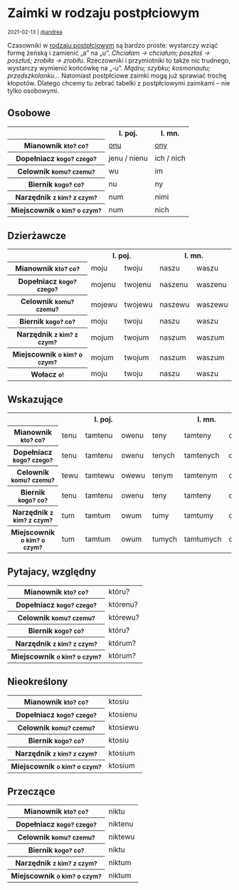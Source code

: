 # Zaimki w rodzaju postpłciowym

<small>2021-02-13 | [@andrea](/@andrea)</small>

Czasowniki w [rodzaju postpłciowym](/onu) są bardzo proste: wystarczy wziąć formę żeńską i zamienić „a” na „u”.
_Chciałam → chciałum; poszłaś → poszłuś; zrobiła → zrobiłu_.
Rzeczowniki i przymiotniki to także nic trudnego, wystarczy wymienić końcówkę na „-u”.
_Mądru; szybku; kosmonautu; przedszkolanku…_
Natomiast postpłciowe zaimki mogą już sprawiać trochę kłopotów.
Dlatego chcemy tu zebrać tabelki z postpłciowymi zaimkami – nie tylko osobowymi.

## Osobowe

<div class="table-responsive">
    <table class="table">
        <tr><th></th><th>l. poj.</th><th>l. mn.</th></tr>
        <tr><th>Mianownik <small>kto? co?</small></th><td><a href="/onu">onu</a></td><td><a href="/ony">ony</a></td></tr>
        <tr><th>Dopełniacz <small>kogo? czego?</small></th><td>jenu / nienu</td><td>ich / nich</td></tr>
        <tr><th>Celownik <small>komu? czemu?</small></th><td>wu</td><td>im</td></tr>
        <tr><th>Biernik <small>kogo? co?</small></th><td>nu</td><td>ny</td></tr>
        <tr><th>Narzędnik <small>z kim? z czym?</small></th><td>num</td><td>nimi</td></tr>
        <tr><th>Miejscownik <small>o kim? o czym?</small></th><td>num</td><td>nich</td></tr>
    </table>
</div>

## Dzierżawcze

<div class="table-responsive">
    <table class="table">
        <tr><th></th><th colspan="2">l. poj.</th><th colspan="2">l. mn.</th></tr>
        <tr><th>Mianownik <small>kto? co?</small></th><td>moju</td><td>twoju</td><td>naszu</td><td>waszu</td></tr>
        <tr><th>Dopełniacz <small>kogo? czego?</small></th><td>mojenu</td><td>twojenu</td><td>naszenu</td><td>waszenu</td></tr>
        <tr><th>Celownik <small>komu? czemu?</small></th><td>mojewu</td><td>twojewu</td><td>naszewu</td><td>waszewu</td></tr>
        <tr><th>Biernik <small>kogo? co?</small></th><td>moju</td><td>twoju</td><td>naszu</td><td>waszu</td></tr>
        <tr><th>Narzędnik <small>z kim? z czym?</small><td>mojum</td><td>twojum</td><td>naszum</td><td>waszum</td></tr>
        <tr><th>Miejscownik <small>o kim? o czym?</small><td>mojum</td><td>twojum</td><td>naszum</td><td>waszum</td></tr>
        <tr><th>Wołacz <small>o!</small></th><td>moju</td><td>twoju</td><td>naszu</td><td>waszu</td></tr>
    </table>
</div>

## Wskazujące

<div class="table-responsive">
    <table class="table">
        <tr><th></th><th colspan="3">l. poj.</th><th colspan="3">l. mn.</th></tr>
        <tr><th>Mianownik <small>kto? co?</small></th><td>tenu</td><td>tamtenu</td><td>owenu</td><td>teny</td><td>tamteny</td><td>oweny</td></tr>
        <tr><th>Dopełniacz <small>kogo? czego?</small></th><td>tenu</td><td>tamtenu</td><td>owenu</td><td>tenych</td><td>tamtenych</td><td>owenych</td></tr>
        <tr><th>Celownik <small>komu? czemu?</small></th><td>tewu</td><td>tamtewu</td><td>owewu</td><td>tenym</td><td>tamtenym</td><td>owenym</td></tr>
        <tr><th>Biernik <small>kogo? co?</small></th><td>tenu</td><td>tamtenu</td><td>owenu</td><td>teny</td><td>tamteny</td><td>oweny</td></tr>
        <tr><th>Narzędnik <small>z kim? z czym?</small><td>tum</td><td>tamtum</td><td>owum</td><td>tumy</td><td>tamtumy</td><td>owumy</td></tr>
        <tr><th>Miejscownik <small>o kim? o czym?</small><td>tum</td><td>tamtum</td><td>owum</td><td>tumych</td><td>tamtumych</td><td>owumych</td></tr>
    </table>
</div>

## Pytajacy, względny

<div class="table-responsive">
    <table class="table">
        <tr><th>Mianownik <small>kto? co?</small></th><td>któru?</td></tr>
        <tr><th>Dopełniacz <small>kogo? czego?</small></th><td>którenu?</td></tr>
        <tr><th>Celownik <small>komu? czemu?</small></th><td>którewu?</td></tr>
        <tr><th>Biernik <small>kogo? co?</small></th><td>któru?</td></tr>
        <tr><th>Narzędnik <small>z kim? z czym?</small><td>którum?</td></tr>
        <tr><th>Miejscownik <small>o kim? o czym?</small><td>którum?</td></tr>
    </table>
</div>

## Nieokreślony

<div class="table-responsive">
    <table class="table">
        <tr><th>Mianownik <small>kto? co?</small></th><td>ktosiu</td></tr>
        <tr><th>Dopełniacz <small>kogo? czego?</small></th><td>ktosienu</td></tr>
        <tr><th>Celownik <small>komu? czemu?</small></th><td>ktosiewu</td></tr>
        <tr><th>Biernik <small>kogo? co?</small></th><td>ktosiu</td></tr>
        <tr><th>Narzędnik <small>z kim? z czym?</small><td>ktosium</td></tr>
        <tr><th>Miejscownik <small>o kim? o czym?</small><td>ktosium</td></tr>
    </table>
</div>

## Przeczące

<div class="table-responsive">
    <table class="table">
        <tr><th>Mianownik <small>kto? co?</small></th><td>niktu</td></tr>
        <tr><th>Dopełniacz <small>kogo? czego?</small></th><td>niktenu</td></tr>
        <tr><th>Celownik <small>komu? czemu?</small></th><td>niktewu</td></tr>
        <tr><th>Biernik <small>kogo? co?</small></th><td>niktu</td></tr>
        <tr><th>Narzędnik <small>z kim? z czym?</small><td>niktum</td></tr>
        <tr><th>Miejscownik <small>o kim? o czym?</small><td>niktum</td></tr>
    </table>
</div>
